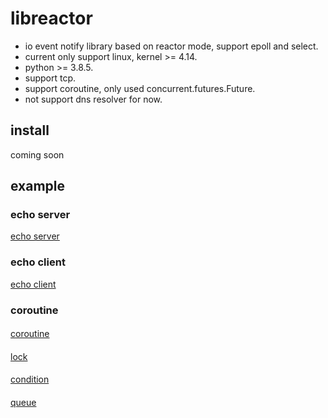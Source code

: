 # libreactor

- io event notify library based on reactor mode, support epoll and select.
- current only support linux, kernel >= 4.14.
- python >= 3.8.5.
- support tcp.
- support coroutine, only used concurrent.futures.Future.
- not support dns resolver for now.

## install

coming soon

## example

### echo server

[echo server](example/echo/echo_server.py)

### echo client

[echo client](example/echo/echo_client.py)


### coroutine
####
[coroutine](example/coroutine/coroutine.py)

####
[lock](example/coroutine/lock.py)

####
[condition](example/coroutine/cond.py)

####
[queue](example/coroutine/queues.py)

